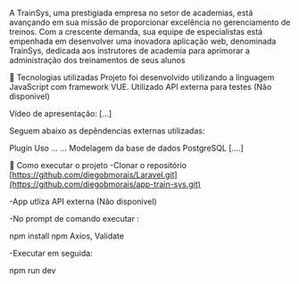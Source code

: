 A TrainSys, uma prestigiada empresa no setor de academias, está avançando em sua missão de proporcionar excelência no gerenciamento de treinos. Com a crescente demanda, sua equipe de especialistas está empenhada em desenvolver uma inovadora aplicação web, denominada TrainSys, dedicada aos instrutores de academia para aprimorar a administração dos treinamentos de seus alunos

🔧 Tecnologias utilizadas
Projeto foi desenvolvido utilizando a linguagem JavaScript com framework VUE. Utilizado API externa para testes (Não disponivel)

Vídeo de apresentação:
[...]

Seguem abaixo as depêndencias externas utilizadas:

Plugin	Uso
...	...
Modelagem da base de dados PostgreSQL
[....]

🚀 Como executar o projeto
-Clonar o repositório [https://github.com/diegobmorais/Laravel.git](https://github.com/diegobmorais/app-train-sys.git)

-App utliza API externa (Não disponivel)


-No prompt de comando executar :

npm install
npm Axios, Validate

-Executar em seguida:

npm run dev
